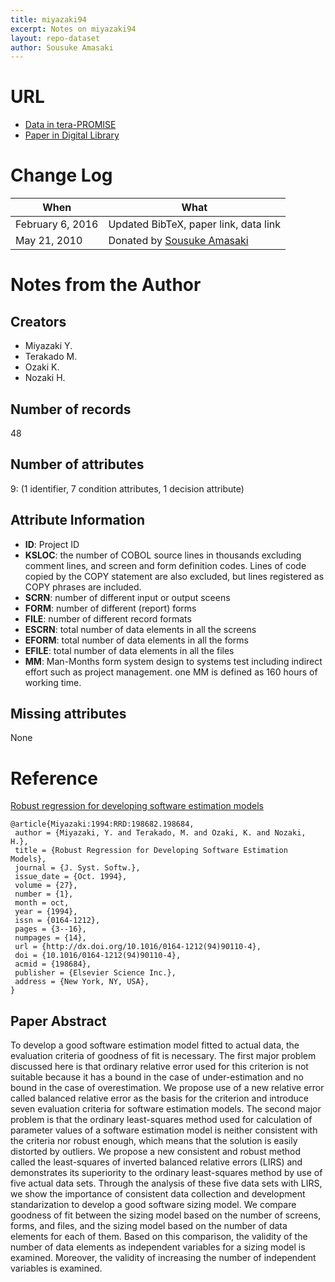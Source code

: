 ```yaml
---
title: miyazaki94
excerpt: Notes on miyazaki94
layout: repo-dataset
author: Sousuke Amasaki
---
```



# URL

* [Data in tera-PROMISE](https://terapromise.csc.ncsu.edu:8443/svn/repo/effort/cobol/miyazaki94)
* [Paper in Digital Library](http://dx.doi.org/10.1016/0164-1212(94)90110-4)

# Change Log

When | What
---- | ----
February 6, 2016 | Updated BibTeX, paper link, data link
May 21, 2010 | Donated by [Sousuke Amasaki](/repo/people/data-donors/promise3.html)

# Notes from the Author

## Creators

 * Miyazaki Y.
 * Terakado M.
 * Ozaki K.
 * Nozaki H.

## Number of records

48

## Number of attributes

9: (1 identifier, 7 condition attributes, 1 decision attribute)

## Attribute Information

 * **ID**: Project ID
 * **KSLOC**: the number of COBOL source lines in thousands excluding comment lines, and screen and form definition codes.  Lines of code copied by the COPY statement are also excluded, but lines registered as COPY phrases are included.
 * **SCRN**: number of different input or output sceens
 * **FORM**: number of different (report) forms
 * **FILE**: number of different record formats
 * **ESCRN**: total number of data elements in all the screens
 * **EFORM**: total number of data elements in all the forms
 * **EFILE**: total number of data elements in all the files
 * **MM**: Man-Months form system design to systems test including indirect effort such as project management. one MM is defined as 160 hours of working time.

## Missing attributes

None

# Reference

[Robust regression for developing software estimation models](http://dl.acm.org/citation.cfm?id=198684%22)
```
@article{Miyazaki:1994:RRD:198682.198684,
 author = {Miyazaki, Y. and Terakado, M. and Ozaki, K. and Nozaki, H.},
 title = {Robust Regression for Developing Software Estimation Models},
 journal = {J. Syst. Softw.},
 issue_date = {Oct. 1994},
 volume = {27},
 number = {1},
 month = oct,
 year = {1994},
 issn = {0164-1212},
 pages = {3--16},
 numpages = {14},
 url = {http://dx.doi.org/10.1016/0164-1212(94)90110-4},
 doi = {10.1016/0164-1212(94)90110-4},
 acmid = {198684},
 publisher = {Elsevier Science Inc.},
 address = {New York, NY, USA},
}
```

## Paper Abstract

To develop a good software estimation model fitted to actual data, the evaluation criteria of goodness of fit is necessary. The first major problem discussed here is that ordinary relative error used for this criterion is not suitable because it has a bound in the case of under-estimation and no bound in the case of overestimation. We propose use of a new relative error called balanced relative error as the basis for the criterion and introduce seven evaluation criteria for software estimation models. The second major problem is that the ordinary least-squares method used for calculation of parameter values of a software estimation model is neither consistent with the criteria nor robust enough, which means that the solution is easily distorted by outliers. We propose a new consistent and robust method called the least-squares of inverted balanced relative errors (LIRS) and demonstrates its superiority to the ordinary least-squares method by use of five actual data sets. Through the analysis of these five data sets with LIRS, we show the importance of consistent data collection and development standarization to develop a good software sizing model. We compare goodness of fit between the sizing model based on the number of screens, forms, and files, and the sizing model based on the number of data elements for each of them. Based on this comparison, the validity of the number of data elements as independent variables for a sizing model is examined. Moreover, the validity of increasing the number of independent variables is examined.
